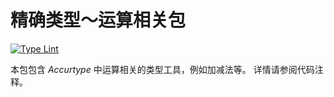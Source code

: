 # 精确类型～运算相关包

[![Type Lint](https://github.com/E0SelmY4V/accurtype/actions/workflows/lint.yaml/badge.svg)](https://github.com/E0SelmY4V/accurtype/actions/workflows/lint.yaml)

本包包含 *Accurtype* 中运算相关的类型工具，例如加减法等。
详情请参阅代码注释。
